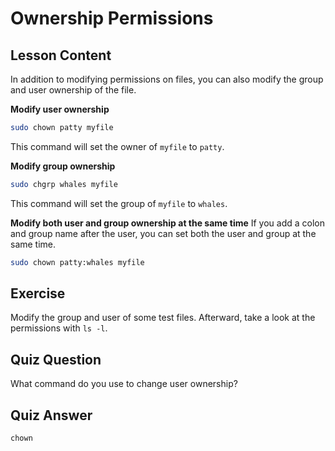 # Ownership Permissions

## Lesson Content

In addition to modifying permissions on files, you can also modify the group and user ownership of the file.

**Modify user ownership**

```bash
sudo chown patty myfile
```

This command will set the owner of `myfile` to `patty`.

**Modify group ownership**

```bash
sudo chgrp whales myfile
```

This command will set the group of `myfile` to `whales`.

**Modify both user and group ownership at the same time**
If you add a colon and group name after the user, you can set both the user and group at the same time.

```bash
sudo chown patty:whales myfile
```

## Exercise

Modify the group and user of some test files. Afterward, take a look at the permissions with `ls -l`.

## Quiz Question

What command do you use to change user ownership?

## Quiz Answer

`chown`
